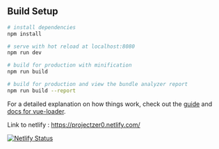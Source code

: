 ## Build Setup

```bash
# install dependencies
npm install

# serve with hot reload at localhost:8080
npm run dev

# build for production with minification
npm run build

# build for production and view the bundle analyzer report
npm run build --report
```

For a detailed explanation on how things work, check out the [guide](http://vuejs-templates.github.io/webpack/) and [docs for vue-loader](http://vuejs.github.io/vue-loader).

Link to netlify : https://projectzer0.netlify.com/

[![Netlify Status](https://api.netlify.com/api/v1/badges/0b6705b0-da53-41f9-83a3-34c5448d0e3c/deploy-status)](https://app.netlify.com/sites/projectzer0/deploys)

